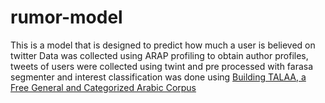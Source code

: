 # rumor-model
This is a model that is designed to predict how much a user is believed on twitter
Data was collected using ARAP profiling to obtain author profiles, tweets of users were collected using twint and pre processed with farasa segmenter and interest classification was done using [Building TALAA, a Free General and Categorized Arabic Corpus](https://www.researchgate.net/publication/273632012_Building_TALAA_a_Free_General_and_Categorized_Arabic_Corpus)

